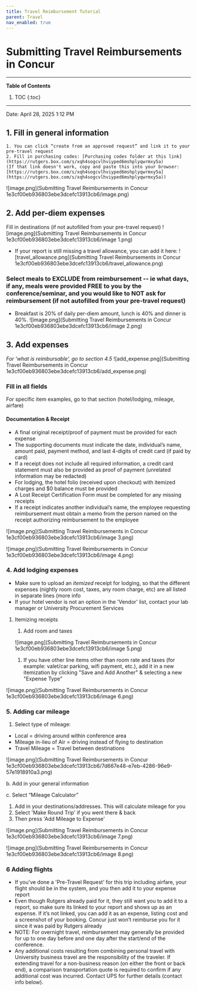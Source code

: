 ```yaml
---
title: Travel Reimbursement Tutorial
parent: Travel
nav_enabled: true 
---
```


# Submitting Travel Reimbursements in Concur
---
**Table of Contents**
1. TOC
{:toc}
---

Date: April 28, 2025 1:12 PM

## 1. Fill in general information
    1. You can click “create from an approved request” and link it to your pre-travel request
    2. Fill in purchasing codes: [Purchasing codes folder at this link](https://rutgers.box.com/s/xqh4sogcvlhviyped6mshplyqwrmxy5a)
    (If that link doesn't work, copy and paste this into your browser:  [https://rutgers.box.com/s/xqh4sogcvlhviyped6mshplyqwrmxy5a](https://rutgers.box.com/s/xqh4sogcvlhviyped6mshplyqwrmxy5a))

![image.png](Submitting Travel Reimbursements in Concur 1e3cf00eb936803ebe3dcefc13913cb6/image.png)

## 2. Add per-diem expenses 
Fill in destinations (if not autofilled from your pre-travel request)
![image.png](Submitting Travel Reimbursements in Concur 1e3cf00eb936803ebe3dcefc13913cb6/image 1.png)
- If your report is still missing a travel allowance, you can add it here:
![travel_allowance.png](Submitting Travel Reimbursements in Concur 1e3cf00eb936803ebe3dcefc13913cb6/travel_allowance.png)

### Select meals to EXCLUDE from reimbursement -- ie what days, if any, meals were provided FREE to you by the conference/seminar, and you would like to NOT ask for reimbursement  (if not autofilled from your pre-travel request)
-  Breakfast is 20% of daily per-diem amount, lunch is 40% and dinner is 40%.
    ![image.png](Submitting Travel Reimbursements in Concur 1e3cf00eb936803ebe3dcefc13913cb6/image 2.png)
    
## 3. Add expenses
*For ‘what is reimbursable’, go to section 4.5*
![add_expense.png](Submitting Travel Reimbursements in Concur 1e3cf00eb936803ebe3dcefc13913cb6/add_expense.png)

### Fill in all fields
For specific item examples, go to that section (hotel/lodging, mileage, airfare)
    
#### Documentation & Receipt
- A final original receipt/proof of payment must be provided for each expense
- The supporting documents must indicate the date, individual’s name, amount paid, payment method, and last 4-digits of credit card (if paid by card)
- If a receipt does not include all required information, a credit card statement must also be provided as proof of payment (unrelated information may be redacted)
- For lodging, the hotel folio (received upon checkout) with itemized charges and $0 balance must be provided
- A Lost Receipt Certification Form must be completed for any missing receipts
- If a receipt indicates another individual’s name, the employee requesting reimbursement must obtain a memo from the person named on the receipt authorizing reimbursement to the employee

![image.png](Submitting Travel Reimbursements in Concur 1e3cf00eb936803ebe3dcefc13913cb6/image 3.png)

![image.png](Submitting Travel Reimbursements in Concur 1e3cf00eb936803ebe3dcefc13913cb6/image 4.png)

### 4. Add lodging expenses
- Make sure to upload an *itemized* receipt for lodging, so that the different expenses (nightly room cost, taxes, any room charge, etc) are all listed in separate lines (more info
- If your hotel vendor is not an option in the 'Vendor' list, contact your lab manager or University Procurement Services
1. Itemizing receipts
    1. Add room and taxes
    
    ![image.png](Submitting Travel Reimbursements in Concur 1e3cf00eb936803ebe3dcefc13913cb6/image 5.png)
    
    1. If you have other line items other than room rate and taxes (for example: valet/car parking, wifi payment, etc.), add it in a new itemization by clicking "Save and Add Another" & selecting a new "Expense Type"

![image.png](Submitting Travel Reimbursements in Concur 1e3cf00eb936803ebe3dcefc13913cb6/image 6.png)

### 5. Adding car mileage

1. Select type of mileage:
- Local = driving around within conference area
- Mileage in-lieu of Air = driving instead of flying to destination
- Travel Mileage = Travel between destinations

![image.png](Submitting Travel Reimbursements in Concur 1e3cf00eb936803ebe3dcefc13913cb6/7d667e48-e7eb-4286-96e9-57e1918910a3.png)

b. Add in your general information

c. Select “Mileage Calculator”

1. Add in your destinations/addresses. This will calculate mileage for you
2. Select 'Make Round Trip' if you went there & back
3. Then press 'Add Mileage to Expense'

![image.png](Submitting Travel Reimbursements in Concur 1e3cf00eb936803ebe3dcefc13913cb6/image 7.png)

![image.png](Submitting Travel Reimbursements in Concur 1e3cf00eb936803ebe3dcefc13913cb6/image 8.png)

### 6 Adding flights

- If you've done a 'Pre-Travel Request' for this trip including airfare, your flight should be in the system, and you then add it to your expense report
- Even though Rutgers already paid for it, they still want you to add it to a report, so make sure its linked to your report and shows up as an expense. If it’s not linked, you can add it as an expense, listing cost and a screenshot of your booking. Concur just won’t reimburse you for it since it was paid by Rutgers already
- NOTE: For overnight travel, reimbursement may generally be provided for up to one day before and one day after the start/end of the conference.
- Any additional costs resulting from combining personal travel with University business travel are the responsibility of the traveler. If extending travel for a non-business reason (on either the front or back end), a comparison transportation quote is required to confirm if any additional cost was incurred. Contact UPS for further details (contact info below).
